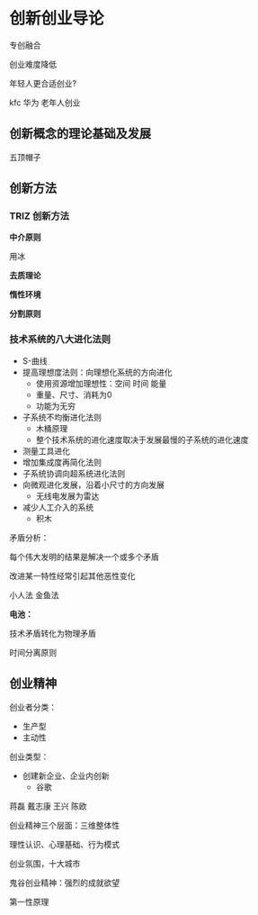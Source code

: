 # 创新创业导论

专创融合

创业难度降低



年轻人更合适创业?

kfc 华为 老年人创业

## 创新概念的理论基础及发展



五顶帽子





## 创新方法

### TRIZ 创新方法



**中介原则**

用冰



**去质理论**



**惰性环境**



**分割原则**



### 技术系统的八大进化法则

- S-曲线
- 提高理想度法则：向理想化系统的方向进化
  - 使用资源增加理想性：空间 时间 能量
  - 重量、尺寸、消耗为0
  - 功能为无穷
- 子系统不均衡进化法则
  - 木桶原理
  - 整个技术系统的进化速度取决于发展最慢的子系统的进化速度
- 测量工具进化
- 增加集成度再简化法则
- 子系统协调向超系统进化法则
- 向微观进化发展，沿着小尺寸的方向发展
  - 无线电发展为雷达
- 减少人工介入的系统
  - 积木



矛盾分析：

每个伟大发明的结果是解决一个或多个矛盾

改进某一特性经常引起其他恶性变化



小人法   金鱼法



**电池：**

技术矛盾转化为物理矛盾

时间分离原则



## 创业精神

创业者分类：

- 生产型
- 主动性

创业类型：

- 创建新企业、企业内创新
  - 谷歌



蒋磊  戴志康 王兴 陈欧



创业精神三个层面：三维整体性

理性认识、心理基础、行为模式



创业氛围，十大城市



鬼谷创业精神：强烈的成就欲望

第一性原理

